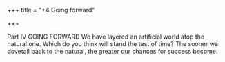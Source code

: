 +++
title = "+4 Going forward"

+++

Part IV
GOING FORWARD
We have layered an artificial world atop the natural one. Which do you think will stand the test of time? The sooner we dovetail back to the natural,
the greater our chances for success become.